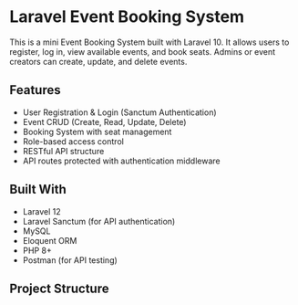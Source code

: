 # Laravel Event Booking System 

This is a mini Event Booking System built with Laravel 10. It allows users to register, log in, view available events, and book seats. Admins or event creators can create, update, and delete events.

## Features

- User Registration & Login (Sanctum Authentication)
- Event CRUD (Create, Read, Update, Delete)
- Booking System with seat management
- Role-based access control
- RESTful API structure
- API routes protected with authentication middleware

## Built With

- Laravel 12
- Laravel Sanctum (for API authentication)
- MySQL
- Eloquent ORM
- PHP 8+
- Postman (for API testing)

## Project Structure

